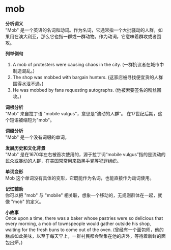 # mob

**分析词义**  
"Mob" 是一个英语的名词和动词。作为名词，它通常指一个大批骚动的人群，如果用在澳大利亚，那么它也指一群或一群动物。作为动词，它意味着群攻或者围攻。

  

**列举例句**

  

1.  A mob of protesters were causing chaos in the city. (一群抗议者在城市中制造混乱。)
2.  The shop was mobbed with bargain hunters. (这家店被寻找便宜货的人群围得水泄不通。)
3.  He was mobbed by fans requesting autographs. (他被索要签名的粉丝围攻。)

  

**词根分析**  
"Mob" 来自拉丁语 "mobile vulgus"，意思是“湍动的人群”。 在17世纪后期，这个短语被缩短为"mob"。

  

**词缀分析**  
"Mob" 是一个没有词缀的单词。

  

**发展历史和文化背景**  
"Mob" 是在1670年左右被首次使用的，源于拉丁词“mobile vulgus”指的是流动的民众或暴动的人群，在美国常常用来指黑手党等犯罪组织。

  

**单词变形**  
Mob 这个单词没有具体的变形，它既能作为名词，也能直接作为动词使用。

  

**记忆辅助**  
你可以把 "mob" 与 "mobile" 相关联，想象一个移动的，无规则群体在一起，就像 "mob" 的定义。

  

**小故事**  
Once upon a time, there was a baker whose pastries were so delicious that every morning, a mob of townspeople would gather outside his shop, waiting for the fresh buns to come out of the oven. (曾经有一个面包师，他的糕点如此美味，以至于每天早上，一群村民都会聚集在他的店外，等待着新鲜的面包出炉。)

